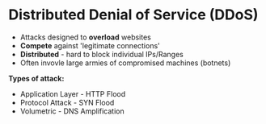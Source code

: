 # Distributed Denial of Service (DDoS)

- Attacks designed to **overload** websites
- **Compete** against 'legitimate connections'
- **Distributed** - hard to block individual IPs/Ranges
- Often invovle large armies of compromised machines (botnets)

**Types of attack:**
- Application Layer - HTTP Flood
- Protocol Attack - SYN Flood
- Volumetric - DNS Amplification